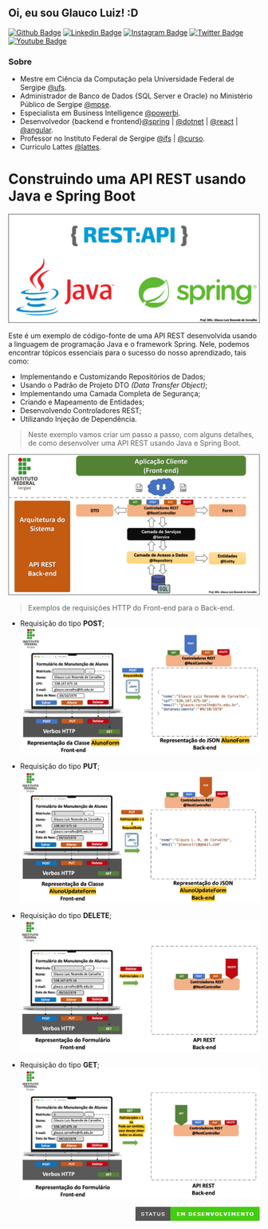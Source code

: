 
## Oi, eu sou Glauco Luiz! :D
[![Github Badge](https://img.shields.io/badge/-Github-000?style=flat-square&logo=Github&logoColor=white&link=https://github.com/glaucolrc)](https://github.com/glaucolrc)
[![Linkedin Badge](https://img.shields.io/badge/-LinkedIn-blue?style=flat-square&logo=Linkedin&logoColor=white&link=https://www.linkedin.com/in/glaucolrc/)](https://www.linkedin.com/in/glaucolrc/)
[![Instagram Badge](https://img.shields.io/badge/Instagram-E4405F?style=flat-square&logo=instagram&logoColor=white&link=https://www.instagram.com/glauco_de_carvalho/)](https://www.instagram.com/glauco_de_carvalho/)
[![Twitter Badge](https://img.shields.io/badge/-Twitter-1ca0f1?style=flat-square&labelColor=1ca0f1&logo=twitter&logoColor=white&link=https://twitter.com/glaucolrc)](https://twitter.com/glaucolrc)
[![Youtube Badge](https://img.shields.io/badge/-YouTube-ff0000?style=flat-square&labelColor=ff0000&logo=youtube&logoColor=white&link=https://www.youtube.com/@glaucolrc)](https://www.youtube.com/@glaucolrc)


### Sobre
- Mestre em Ciência da Computação pela Universidade Federal de Sergipe [@ufs](https://www.sigaa.ufs.br/sigaa/public/programa/portal.jsf?id=710).
- Administrador de Banco de Dados {SQL Server e Oracle} no Ministério Público de Sergipe [@mpse](https://www.mpse.mp.br/).
- Especialista em Business Intelligence [@powerbi](https://powerbi.microsoft.com/pt-br/).
- Desenvolvedor {backend e frontend}[@spring](https://spring.io/) | [@dotnet](https://dotnet.microsoft.com/pt-br/) | [@react](https://legacy.reactjs.org/) | [@angular](https://angular.io/).
- Professor no Instituto Federal de Sergipe [@ifs](http://www.ifs.edu.br/) | [@curso](http://www.ifs.edu.br/cursos-nova-pagina/259-cursos/superiores/7916-tecnologia-em-analise-e-desenvolvimento-de-sistemas).
- Curriculo Lattes [@lattes](http://lattes.cnpq.br/4026888519877759).


<h1 align="left"> Construindo uma API REST usando Java e Spring Boot </h1>


![tecnologiasUsadas](src/main/resources/images/java-spring-rest.png)

Este é um exemplo de código-fonte de uma API REST desenvolvida usando a linguagem de programação Java e o framework Spring. Nele, podemos encontrar tópicos essenciais para o sucesso do nosso aprendizado, tais como:
- Implementando e Customizando Repositórios de Dados;
- Usando o Padrão de Projeto DTO <i>(Data Transfer Object)</i>;
- Implementando uma Camada Completa de Segurança;
- Criando e Mapeamento de Entidades;
- Desenvolvendo Controladores REST;
- Utilizando Injeção de Dependência.


>Neste exemplo vamos criar um passo a passo, com alguns detalhes, de como desenvolver uma API REST usando Java e Spring Boot.

![arquiteturaSistemica](src/main/resources/images/aquitetura-backend.png)

>Exemplos de requisições HTTP do Front-end para o Back-end.
- Requisição do tipo <b>POST</b>;
![tecnologiasUsadas](src/main/resources/images/requisicao_post.png)

- Requisição do tipo <b>PUT</b>;
![tecnologiasUsadas](src/main/resources/images/requisicao_put.png)

- Requisição do tipo <b>DELETE</b>;
![tecnologiasUsadas](src/main/resources/images/requisicao_delete.png)

- Requisição do tipo <b>GET</b>;
![tecnologiasUsadas](src/main/resources/images/requisicao_get.png)

<img src="src/main/resources/images/em-desenvolvimento.png" align="right">

